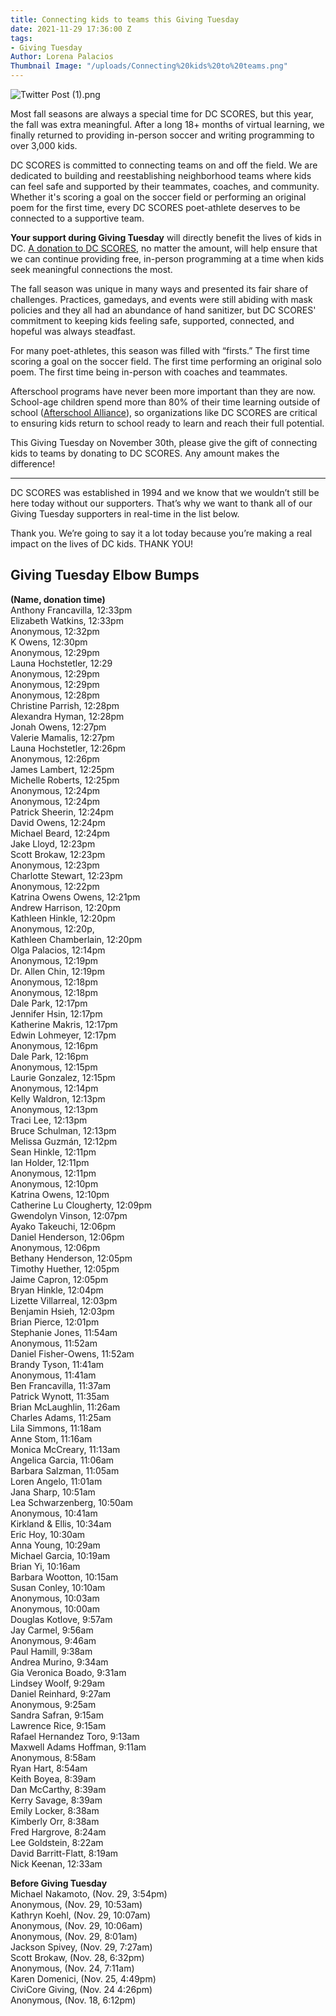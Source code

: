 ```yaml
---
title: Connecting kids to teams this Giving Tuesday
date: 2021-11-29 17:36:00 Z
tags:
- Giving Tuesday
Author: Lorena Palacios
Thumbnail Image: "/uploads/Connecting%20kids%20to%20teams.png"
---
```


![Twitter Post (1).png](/uploads/Twitter%20Post%20(1).png)

Most fall seasons are always a special time for DC SCORES, but this year, the fall was extra meaningful. After a long 18+ months of virtual learning, we finally returned to providing in-person soccer and writing programming to over 3,000 kids.

DC SCORES is committed to connecting teams on and off the field. We are dedicated to building and reestablishing neighborhood teams where kids can feel safe and supported by their teammates, coaches, and community. Whether it's scoring a goal on the soccer field or performing an original poem for the first time, every DC SCORES poet-athlete deserves to be connected to a supportive team.

**Your support during Giving Tuesday** will directly benefit the lives of kids in DC. [A donation to DC SCORES](https://bit.ly/SCORESGT21), no matter the amount, will help ensure that we can continue providing free, in-person programming at a time when kids seek meaningful connections the most.





The fall season was unique in many ways and presented its fair share of challenges. Practices, gamedays, and events were still abiding with mask policies and they all had an abundance of hand sanitizer, but DC SCORES' commitment to keeping kids feeling safe, supported, connected, and hopeful was always steadfast.

For many poet-athletes, this season was filled with “firsts.” The first time scoring a goal on the soccer field. The first time performing an original solo poem. The first time being in-person with coaches and teammates. 

Afterschool programs have never been more important than they are now. School-age children spend more than 80% of their time learning outside of school ([Afterschool Alliance](http://afterschoolalliance.org/documents/Afterschool-Essential-for-COVID-recovery_national-January-2021.pdf)), so organizations like DC SCORES are critical to ensuring kids return to school ready to learn and reach their full potential. 

This Giving Tuesday on November 30th, please give the gift of connecting kids to teams by donating to DC SCORES. Any amount makes the difference!

---

DC SCORES was established in 1994 and we know that we wouldn’t still be here today without our supporters. That’s why we want to thank all of our Giving Tuesday supporters in real-time in the list below.

Thank you. We’re going to say it a lot today because you’re making a real impact on the lives of DC kids. THANK YOU!

## Giving Tuesday Elbow Bumps

**(Name, donation time)** <br>
Anthony Francavilla, 12:33pm <br>
Elizabeth Watkins, 12:33pm <br>
Anonymous, 12:32pm <br>
K Owens, 12:30pm <br>
Anonymous, 12:29pm <br>
Launa Hochstetler, 12:29 <br>
Anonymous, 12:29pm <br>
Anonymous, 12:29pm <br>
Anonymous, 12:28pm <br>
Christine Parrish, 12:28pm <br>
Alexandra Hyman, 12:28pm <br>
Jonah Owens, 12:27pm <br>
Valerie Mamalis, 12:27pm <br>
Launa Hochstetler, 12:26pm <br>
Anonymous, 12:26pm <br>
James Lambert, 12:25pm <br>
Michelle Roberts, 12:25pm <br>
Anonymous, 12:24pm <br>
Anonymous, 12:24pm <br>
Patrick Sheerin, 12:24pm <br>
David Owens, 12:24pm <br>
Michael Beard, 12:24pm <br>
Jake Lloyd, 12:23pm <br>
Scott Brokaw, 12:23pm <br>
Anonymous, 12:23pm <br>
Charlotte Stewart, 12:23pm <br>
Anonymous, 12:22pm <br>
Katrina Owens Owens, 12:21pm <br>
Andrew Harrison, 12:20pm <br>
Kathleen Hinkle, 12:20pm <br>
Anonymous, 12:20p, <br>
Kathleen Chamberlain, 12:20pm <br>
Olga Palacios, 12:14pm <br>
Anonymous, 12:19pm <br>
Dr. Allen Chin, 12:19pm <br>
Anonymous, 12:18pm <br>
Anonymous, 12:18pm <br>
Dale Park, 12:17pm <br>
Jennifer Hsin, 12:17pm <br>
Katherine Makris, 12:17pm <br>
Edwin Lohmeyer, 12:17pm <br>
Anonymous, 12:16pm <br>
Dale Park, 12:16pm <br>
Anonymous, 12:15pm <br>
Laurie Gonzalez, 12:15pm <br>
Anonymous, 12:14pm <br>
Kelly Waldron, 12:13pm <br>
Anonymous, 12:13pm <br>
Traci Lee, 12:13pm <br>
Bruce Schulman, 12:13pm <br>
Melissa Guzmán, 12:12pm <br>
Sean Hinkle, 12:11pm <br>
Ian Holder, 12:11pm <br>
Anonymous, 12:11pm <br>
Anonymous, 12:10pm <br>
Katrina Owens, 12:10pm <br>
Catherine Lu Clougherty, 12:09pm <br>
Gwendolyn Vinson, 12:07pm <br>
Ayako Takeuchi, 12:06pm <br>
Daniel Henderson, 12:06pm <br>
Anonymous, 12:06pm <br>
Bethany Henderson, 12:05pm <br>
Timothy Huether, 12:05pm <br>
Jaime Capron, 12:05pm <br>
Bryan Hinkle, 12:04pm <br>
Lizette Villarreal, 12:03pm <br>
Benjamin Hsieh, 12:03pm <br>
Brian Pierce, 12:01pm <br>
Stephanie Jones, 11:54am <br>
Anonymous, 11:52am <br>
Daniel Fisher-Owens, 11:52am <br>
Brandy Tyson, 11:41am <br>
Anonymous, 11:41am <br>
Ben Francavilla, 11:37am <br>
Patrick Wynott, 11:35am <br>
Brian McLaughlin, 11:26am <br>
Charles Adams, 11:25am <br>
Lila Simmons, 11:18am <br>
Anne Stom, 11:16am <br>
Monica McCreary, 11:13am <br>
Angelica Garcia, 11:06am <br>
Barbara Salzman, 11:05am <br>
Loren Angelo, 11:01am <br>
Jana Sharp, 10:51am <br>
Lea Schwarzenberg, 10:50am <br>
Anonymous, 10:41am <br>
Kirkland & Ellis, 10:34am <br>
Eric Hoy, 10:30am <br>
Anna Young, 10:29am <br>
Michael Garcia, 10:19am <br>
Brian Yi, 10:16am <br>
Barbara Wootton, 10:15am <br>
Susan Conley, 10:10am <br>
Anonymous, 10:03am <br>
Anonymous, 10:00am <br>
Douglas Kotlove, 9:57am <br>
Jay Carmel, 9:56am <br>
Anonymous, 9:46am <br>
Paul Hamill, 9:38am <br>
Andrea Murino, 9:34am <br>
Gia Veronica Boado, 9:31am <br>
Lindsey Woolf, 9:29am <br>
Daniel Reinhard, 9:27am <br>
Anonymous, 9:25am <br>
Sandra Safran, 9:15am <br>
Lawrence Rice, 9:15am <br>
Rafael Hernandez Toro, 9:13am <br>
Maxwell Adams Hoffman, 9:11am <br>
Anonymous, 8:58am <br>
Ryan Hart, 8:54am <br>
Keith Boyea, 8:39am <br>
Dan McCarthy, 8:39am <br>
Kerry Savage, 8:39am <br>
Emily Locker, 8:38am <br>
Kimberly Orr, 8:38am <br>
Fred Hargrove, 8:24am <br>
Lee Goldstein, 8:22am <br>
David Barritt-Flatt, 8:19am <br>
Nick Keenan, 12:33am <br>

**Before Giving Tuesday** <br>
Michael Nakamoto, (Nov. 29, 3:54pm) <br>
Anonymous, (Nov. 29, 10:53am) <br>
Kathryn Koehl, (Nov. 29, 10:07am) <br>
Anonymous, (Nov. 29, 10:06am) <br>
Anonymous, (Nov. 29, 8:01am) <br>
Jackson Spivey, (Nov. 29, 7:27am) <br>
Scott Brokaw, (Nov. 28, 6:32pm) <br>
Anonymous, (Nov. 24, 7:11am) <br>
Karen Domenici, (Nov. 25, 4:49pm) <br>
CiviCore Giving, (Nov. 24 4:26pm) <br>
Anonymous, (Nov. 18, 6:12pm) <br>